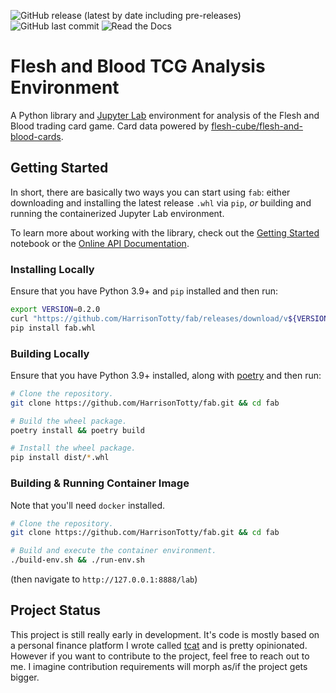 ![GitHub release (latest by date including pre-releases)](https://img.shields.io/github/v/release/HarrisonTotty/fab?include_prereleases&style=flat-square)
![GitHub last commit](https://img.shields.io/github/last-commit/HarrisonTotty/fab?style=flat-square)
![Read the Docs](https://img.shields.io/readthedocs/fablib?style=flat-square)

# Flesh and Blood TCG Analysis Environment

A Python library and [Jupyter Lab](https://jupyter.org/) environment for
analysis of the Flesh and Blood trading card game. Card data powered by
[flesh-cube/flesh-and-blood-cards](https://github.com/flesh-cube/flesh-and-blood-cards).


## Getting Started

In short, there are basically two ways you can start using `fab`: either
downloading and installing the latest release `.whl` via `pip`, _or_ building
and running the containerized Jupyter Lab environment.

To learn more about working with the library, check out the [Getting
Started](notebooks/getting-started.ipynb) notebook or the [Online API
Documentation](https://fablib.readthedocs.io/en/latest/).

### Installing Locally

Ensure that you have Python 3.9+ and `pip` installed and then run:

```bash
export VERSION=0.2.0
curl "https://github.com/HarrisonTotty/fab/releases/download/v${VERSION}/fab-${VERSION}-py3-none-any.whl" -o fab.whl
pip install fab.whl
```

### Building Locally

Ensure that you have Python 3.9+ installed, along with
[poetry](https://python-poetry.org/) and then run:

```bash
# Clone the repository.
git clone https://github.com/HarrisonTotty/fab.git && cd fab

# Build the wheel package.
poetry install && poetry build

# Install the wheel package.
pip install dist/*.whl
```

### Building & Running Container Image

Note that you'll need `docker` installed.

```bash
# Clone the repository.
git clone https://github.com/HarrisonTotty/fab.git && cd fab

# Build and execute the container environment.
./build-env.sh && ./run-env.sh
```

(then navigate to `http://127.0.0.1:8888/lab`)


## Project Status

This project is still really early in development. It's code is mostly based on
a personal finance platform I wrote called
[tcat](https://github.com/HarrisonTotty/tcat) and is pretty opinionated. However
if you want to contribute to the project, feel free to reach out to me. I
imagine contribution requirements will morph as/if the project gets bigger.
